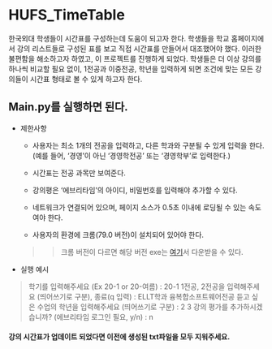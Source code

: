 # HUFS_TimeTable

한국외대 학생들이 시간표를 구성하는데 도움이 되고자 한다. 
학생들을 학교 홈페이지에서 강의 리스트들로 구성된 표를 보고 직접 시간표를 만들어서 대조했어야 했다. 
이러한 불편함을 해소하고자 하였고, 이 프로젝트를 진행하게 되었다. 
학생들은 더 이상 강의를 하나씩 비교할 필요 없이,
1전공과 이중전공, 학년을 입력하게 되면 조건에 맞는 모든 강의들이 시간표 형태로 볼 수 있게 하고자 한다.

## Main.py를 실행하면 된다.

* 제한사항  

  * 사용자는 최소 1개의 전공을 입력하고, 다른 학과와 구분될 수 있게 입력을 한다. 
  (예를 들어, ‘경영’이 아닌 ‘경영학전공’ 또는 ‘경영학부’로 입력한다.)

  * 시간표는 전공 과목만 보여준다.

  * 강의평은 ‘에브리타임’의 아이디, 비밀번호를 입력해야 추가할 수 있다.


  * 네트워크가 연결되어 있으며, 페이지 소스가 0.5초 이내에 로딩될 수 있는 속도여야 한다.

  * 사용자의 환경에 크롬(79.0 버전)이 설치되어 있어야 한다.
  >> 크롬 버전이 다르면 해당 버전 exe는 [여기](https://chromedriver.chromium.org/downloads)서 다운받을 수 있다.


* 실행 예시

> 학기를 입력해주세요 (Ex 20-1 or 20-여름) : 20-1
> 1전공, 2전공을 입력해주세요 (띄어쓰기로 구분), 종료(q 입력) : ELLT학과 융복합소프트웨어전공
> 듣고 싶은 수업의 학년을 입력해주세요 (띄어쓰기로 구분) : 2 3
> 강의 평가를 추가하시겠습니까? (에브리타임 로그인 필요, y/n) : n

#### 강의 시간표가 업데이트 되었다면 이전에 생성된 txt파일을 모두 지워주세요.
